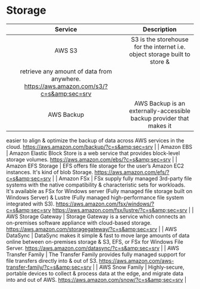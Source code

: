 #   Storage
|  Service   |     Description                                                     |
|:----------:|:-------------------------------------------------------------------:|
| AWS S3     | S3 is the storehouse for the internet i.e. object storage built to store &
retrieve any amount of data from anywhere. https://aws.amazon.com/s3/?c=s&amp;sec=srv  |
|  AWS Backup  | AWS Backup is an externally-accessible backup provider that makes it
easier to align & optimize the backup of data across AWS services in
the cloud. https://aws.amazon.com/backup/?c=s&amp;sec=srv  |
| Amazon EBS  |  Amazon Elastic Block Store is a web service that provides block-level
storage volumes. https://aws.amazon.com/ebs/?c=s&amp;sec=srv  |
| Amazon EFS Storage | EFS offers file storage for the user’s Amazon EC2 instances. It's kind of
blob Storage. https://aws.amazon.com/efs/?c=s&amp;sec=srv |
| Amazon FSx | FSx supply fully managed 3rd-party file systems with the native
compatibility & characteristic sets for workloads. It's available as FSx
for Windows server (Fully managed file storage built on Windows
Server) & Lustre (Fully managed high-performance file system
integrated with S3). https://aws.amazon.com/fsx/windows/?c=s&amp;sec=srv https://aws.amazon.com/fsx/lustre/?c=s&amp;sec=srv |
| AWS Storage Gateway | Storage Gateway is a service which connects an on-premises software
appliance with cloud-based storage. https://aws.amazon.com/storagegateway/?c=s&amp;sec=srv |
| AWS DataSync | DataSync makes it simple & fast to move large amounts of data online
between on-premises storage & S3, EFS, or FSx for Windows File
Server. https://aws.amazon.com/datasync/?c=s&amp;sec=srv |
| AWS Transfer Family | The Transfer Family provides fully managed support for file transfers
directly into & out of S3. https://aws.amazon.com/aws-transfer-family/?c=s&amp;sec=srv |
| AWS Snow Family | Highly-secure, portable devices to collect & process data at the edge,
and migrate data into and out of AWS. https://aws.amazon.com/snow/?c=s&amp;sec=srv |
